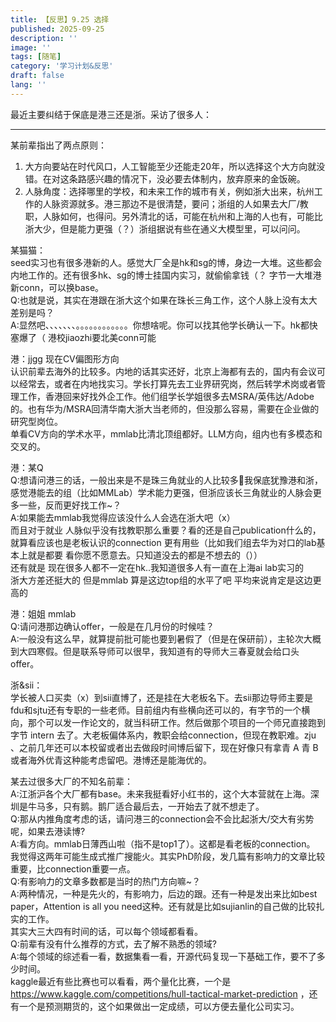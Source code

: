 ```yaml
---
title: 【反思】9.25 选择
published: 2025-09-25
description: ''
image: ''
tags: [随笔]
category: '学习计划&反思'
draft: false 
lang: ''
---
```

最近主要纠结于保底是港三还是浙。采访了很多人：

---
某前辈指出了两点原则：
1. 大方向要站在时代风口，人工智能至少还能走20年，所以选择这个大方向就没错。在对这条路感兴趣的情况下，没必要去体制内，放弃原来的金饭碗。
2. 人脉角度：选择哪里的学校，和未来工作的城市有关，例如浙大出来，杭州工作的人脉资源就多。港三那边不是很清楚，要问；浙组的人如果去大厂/教职，人脉如何，也得问。另外清北的话，可能在杭州和上海的人也有，可能比浙大少，但是能力更强（？）浙组据说有些在通义大模型里，可以问问。

某猫猫：   
seed实习也有很多港新的人。感觉大厂全是hk和sg的博，身边一大堆。这些都会内地工作的。还有很多hk、sg的博士挂国内实习，就偷偷拿钱（？  字节一大堆港新conn，可以换base。   
Q:也就是说，其实在港跟在浙大这个如果在珠长三角工作，这个人脉上没有太大差别是吗？    
A:显然吧、、、、、、、。。。。。。。。。。。。你想啥呢。你可以找其他学长确认一下。hk都快塞爆了（   港校jiaozhi要北美conn可能

港：jjgg 现在CV偏图形方向   
认识前辈去海外的比较多。内地的话其实还好，北京上海都有去的，国内有会议可以经常去，或者在内地找实习。学长打算先去工业界研究岗，然后转学术岗或者管理工作，香港回来好找外企工作。他们组学长学姐很多去MSRA/英伟达/Adobe的。也有华为/MSRA回清华南大浙大当老师的，但没那么容易，需要在企业做的研究型岗位。   
单看CV方向的学术水平，mmlab比清北顶组都好。LLM方向，组内也有多模态和交叉的。

港：某Q   
Q:想请问港三的话，一般出来是不是珠三角就业的人比较多🤔我保底犹豫港和浙，感觉港能去的组（比如MMLab）学术能力更强，但浙应该长三角就业的人脉会更多一些，反而更好找工作~？   
A:如果能去mmlab我觉得应该没什么人会选在浙大吧（x）   
而且对于就业 人脉似乎没有找教职那么重要？看的还是自己publication什么的，就算看应该也是老板认识的connection 更有用些（比如我们组去华为对口的lab基本上就是都要 看你愿不愿意去。只知道没去的都是不想去的（））   
还有就是 现在很多人都不一定在hk..我知道很多人有一直在上海ai lab实习的     
浙大方差还挺大的 但是mmlab 算是这边top组的水平了吧 平均来说肯定是这边更高的

港：姐姐 mmlab   
Q:请问港那边确认offer，一般是在几月份的时候哇？    
A:一般没有这么早，就算提前批可能也要到暑假了（但是在保研前），主轮次大概到大四寒假。但是联系导师可以很早，我知道有的导师大三春夏就会给口头offer。

浙&sii：   
学长被人口买卖（x）到sii直博了，还是挂在大老板名下。去sii那边导师主要是fdu和sjtu还有专职的一些老师。目前组内有些横向还可以的，有字节的一个横向，那个可以发一作论文的，就当科研工作。然后做那个项目的一个师兄直接跑到字节 intern 去了。大老板偏体系内，教职会给connection，但现在教职难。zju 、之前几年还可以本校留或者出去做段时间博后留下，现在好像只有拿青 A 青 B 或者海外优青这种能考虑留吧。港博还是能海优的。

某去过很多大厂的不知名前辈：   
A:江浙沪各个大厂都有base。未来我挺看好小红书的，这个大本营就在上海。深圳是牛马多，只有鹅。鹅厂适合最后去，一开始去了就不想走了。   
Q:那从内推角度考虑的话，请问港三的connection会不会比起浙大/交大有劣势呢，如果去港读博?   
A:看方向。mmlab日薄西山啦（指不是top1了）。这都是看老板的connection。  
我觉得这两年可能生成式推广搜能火。其实PhD阶段，发几篇有影响力的文章比较重要，比connection重要一点。   
Q:有影响力的文章多数都是当时的热门方向嘛~？   
A:两种情况，一种是先火的，有影响力，后边的跟。还有一种是发出来比如best paper，Attention is all you need这种。还有就是比如sujianlin的自己做的比较扎实的工作。   
其实大三大四有时间的话，可以每个领域都看看。   
Q:前辈有没有什么推荐的方式，去了解不熟悉的领域?   
A:每个领域的综述看一看，数据集看一看，开源代码复现一下基础工作，要不了多少时间。  
kaggle最近有些比赛也可以看看，两个量化比赛，一个是 https://www.kaggle.com/competitions/hull-tactical-market-prediction ，还有一个是预测期货的，这个如果做出一定成绩，可以方便去量化公司实习。